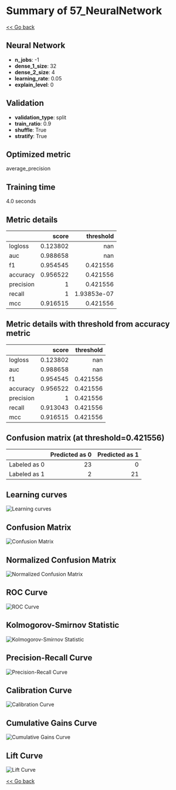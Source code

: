 # Summary of 57_NeuralNetwork

[<< Go back](../README.md)


## Neural Network
- **n_jobs**: -1
- **dense_1_size**: 32
- **dense_2_size**: 4
- **learning_rate**: 0.05
- **explain_level**: 0

## Validation
 - **validation_type**: split
 - **train_ratio**: 0.9
 - **shuffle**: True
 - **stratify**: True

## Optimized metric
average_precision

## Training time

4.0 seconds

## Metric details
|           |    score |     threshold |
|:----------|---------:|--------------:|
| logloss   | 0.123802 | nan           |
| auc       | 0.988658 | nan           |
| f1        | 0.954545 |   0.421556    |
| accuracy  | 0.956522 |   0.421556    |
| precision | 1        |   0.421556    |
| recall    | 1        |   1.93853e-07 |
| mcc       | 0.916515 |   0.421556    |


## Metric details with threshold from accuracy metric
|           |    score |   threshold |
|:----------|---------:|------------:|
| logloss   | 0.123802 |  nan        |
| auc       | 0.988658 |  nan        |
| f1        | 0.954545 |    0.421556 |
| accuracy  | 0.956522 |    0.421556 |
| precision | 1        |    0.421556 |
| recall    | 0.913043 |    0.421556 |
| mcc       | 0.916515 |    0.421556 |


## Confusion matrix (at threshold=0.421556)
|              |   Predicted as 0 |   Predicted as 1 |
|:-------------|-----------------:|-----------------:|
| Labeled as 0 |               23 |                0 |
| Labeled as 1 |                2 |               21 |

## Learning curves
![Learning curves](learning_curves.png)
## Confusion Matrix

![Confusion Matrix](confusion_matrix.png)


## Normalized Confusion Matrix

![Normalized Confusion Matrix](confusion_matrix_normalized.png)


## ROC Curve

![ROC Curve](roc_curve.png)


## Kolmogorov-Smirnov Statistic

![Kolmogorov-Smirnov Statistic](ks_statistic.png)


## Precision-Recall Curve

![Precision-Recall Curve](precision_recall_curve.png)


## Calibration Curve

![Calibration Curve](calibration_curve_curve.png)


## Cumulative Gains Curve

![Cumulative Gains Curve](cumulative_gains_curve.png)


## Lift Curve

![Lift Curve](lift_curve.png)



[<< Go back](../README.md)

